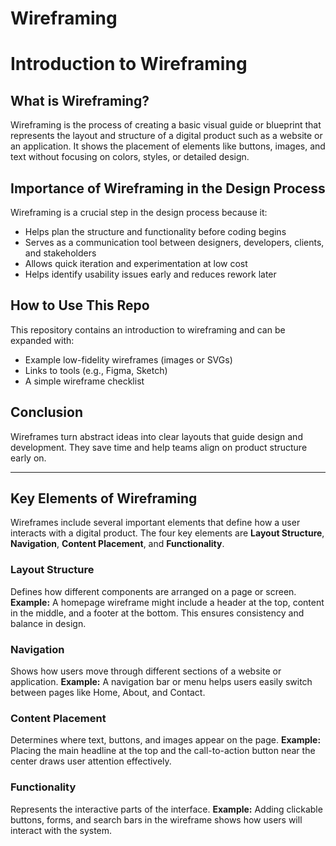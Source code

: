 # Wireframing
# Introduction to Wireframing

## What is Wireframing?
Wireframing is the process of creating a basic visual guide or blueprint that represents the layout and structure of a digital product such as a website or an application. It shows the placement of elements like buttons, images, and text without focusing on colors, styles, or detailed design.

## Importance of Wireframing in the Design Process
Wireframing is a crucial step in the design process because it:
- Helps plan the structure and functionality before coding begins
- Serves as a communication tool between designers, developers, clients, and stakeholders
- Allows quick iteration and experimentation at low cost
- Helps identify usability issues early and reduces rework later

## How to Use This Repo
This repository contains an introduction to wireframing and can be expanded with:
- Example low-fidelity wireframes (images or SVGs)
- Links to tools (e.g., Figma, Sketch)
- A simple wireframe checklist

## Conclusion
Wireframes turn abstract ideas into clear layouts that guide design and development. They save time and help teams align on product structure early on.

------------

## Key Elements of Wireframing

Wireframes include several important elements that define how a user interacts with a digital product. The four key elements are **Layout Structure**, **Navigation**, **Content Placement**, and **Functionality**.

### Layout Structure
Defines how different components are arranged on a page or screen.
**Example:** A homepage wireframe might include a header at the top, content in the middle, and a footer at the bottom. This ensures consistency and balance in design.

### Navigation
Shows how users move through different sections of a website or application.
**Example:** A navigation bar or menu helps users easily switch between pages like Home, About, and Contact.

### Content Placement
Determines where text, buttons, and images appear on the page.
**Example:** Placing the main headline at the top and the call-to-action button near the center draws user attention effectively.

### Functionality
Represents the interactive parts of the interface.
**Example:** Adding clickable buttons, forms, and search bars in the wireframe shows how users will interact with the system.


